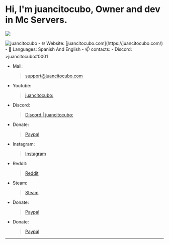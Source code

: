 <h1>Hi, I'm juancitocubo, Owner and dev in Mc Servers.</h1>

<p><img align="center" src="https://github-readme-stats.vercel.app/api?username=juancitocubo""></p>
<p> <img src="https://komarev.com/ghpvc/?username=juancitocubo" alt="juancitocubo" />
- 🌐 Website: [juancitocubo.com](https://juancitocubo.com/)
- 💬 Languages: Spanish And English
- 📫 contacts:
- Discord: 
  >juancitocubo#0001 
  
- Mail:
  >support@juancitocubo.com 
  
- Youtube:
  >[juancitocubo:](https://www.youtube.com/c/juancitocubo/) 
  
- Discord:
  >[Discord | juancitocubo:](https://discord.gg/WB7ZeaChNw) 
  
- Donate:
  >[Paypal](https://paypal.me/juancitocubo) 
  
- Instagram:
  >[Instagram](https://www.instagram.com/juancitocubo/) 
- Reddit:
  >[Reddit](https://www.reddit.com/user/juancitocubo)
- Steam:
  >[Steam](https://steamcommunity.com/id/juancitocubo/)
- Donate:
  >[Paypal](https://paypal.me/juancitocubo)
- Donate:
  >[Paypal](https://paypal.me/juancitocubo)
  
-------------------------------------------------
